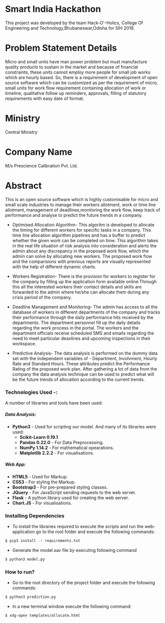 # Smart India Hackathon #

This project was developed by the team Hack-O'-Holics, College Of Engineering and Technology,Bhubaneswar,Odisha for SIH 2019.




# Problem Statement Details  #
Micro and small units have man power problem but must manufacture quality products to sustain in the market and because of financial constraints, these units cannot employ more people for small job works which are hourly based. So, there is a requirement of development of open source software which can be customized as per the requirement of micro, small units for work flow requirement containing allocation of work or timeline, qualitative follow up reminders, approvals, filling of statutory requirements with easy date of format.

# Ministry #
Central Ministry

# Company Name #
M/s Prescience Calibration Pvt. Ltd.


# Abstract #
This is an open source software which is highly customisable for micro and small scale industries to manage their workers allotment, work or time line allotment, management of deadlines,monitoring the work flow, keep track of performance and analyse to predict the future trends in a company. 

* Optimised Allocation Algorithm-
This algoritm is developed to allocate the timing for different workers for specific tasks in a company. This time line allocation algorithm pipelines and has a buffer to predict whether the given work can be completed on time. This algorithm takes in the real life situation of risk analysis into consideration and alerts the admin about any discrepancy in the proposed work flow, which the admin can solve by allocating new workers. The proposed work flow and the comparisions with previous reports are visually represented with the help of different dynamic charts.

* Workers Registration-
There is the provision for workers to register for the company by filling up the application form available online.Through this all the interested workers their contact details and skills are forwarded to the admin where he/she can allocate them during any crisis period of the company.

* Deadline Management and Monitoring-
The admin has access to all the database of workers in different departments of the company and tracks their performance through the daily performance hits received by the departments. The department personnel fill up the daily details regarding the work process in the portal. The workers and the department officials receive scheduled SMS and emails regarding the need to meet particular deaxlines and upcoming inspections in their workspace.

* Predictive Analysis-
The data analysis is performed on the dummy data set with the independent variables of - Department, Involvment, Hourly Rate and Standard Hours. These attributes predict the Performance Rating of the proposed work plan. After gathering a lot of data from the company the data analysis technique can be used to predict what will be the future trends of allocation according to the current trends.

### Technologies Used -:
A number of libraries and tools have been used:
##### Data Analysis:
* **Python3** - Used for scripting our model. And many of its libraries were used:
    * **Scikit-Learn 0.19.1** 
    * **Pandas 0.22.0** - For Data Preprocessing.
    * **NumPy 1.14.2** - For mathematical opearations.
    * **Matplotlib 2.2.2** - For visualisations.
##### Web App:
* **HTML5** - Used for Markup.
* **CSS3** - For styling the Markup.
* **Bootstrap3** - For pre-prepared styling classes.
* **JQuery** - For JavaScript sending requests to the web server.
* **Flask** - A python library used for creating the web server.
* **Chart.JS** - For visualisations.


### Installing Dependencies 

* To install the libraries required to execute the scripts and run the web-application go to the root folder and execute the following commands:
```sh
$ pip3 install -r requirements.txt
```
* Generate the model.sav file by executing following command
```sh
$ python3 model.py
```

### How to run?
* Go to the root directory of the project folder and execute the following commands:
```sh
$ python3 prediction.py
```
* In a new terminal window execute the following command:
```sh
$ xdg-open templates/allocate.html
